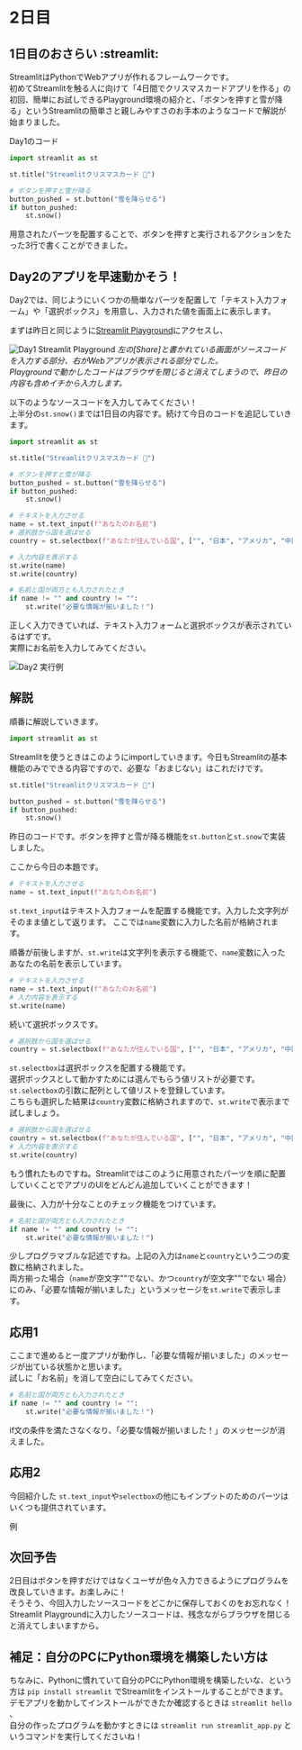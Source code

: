 # 2日目

## 1日目のおさらい :streamlit: 

StreamlitはPythonでWebアプリが作れるフレームワークです。  
初めてStreamlitを触る人に向けて「4日間でクリスマスカードアプリを作る」の初回、簡単にお試しできるPlayground環境の紹介と、「ボタンを押すと雪が降る」というStreamlitの簡単さと親しみやすさのお手本のようなコードで解説が始まりました。  

Day1のコード
```py:work1.py
import streamlit as st

st.title("Streamlitクリスマスカード 🎅")

# ボタンを押すと雪が降る
button_pushed = st.button("雪を降らせる")
if button_pushed:
    st.snow()
```
用意されたパーツを配置することで、ボタンを押すと実行されるアクションをたった3行で書くことができました。

## Day2のアプリを早速動かそう！
Day2では、同じようにいくつかの簡単なパーツを配置して「テキスト入力フォーム」や「選択ボックス」を用意し、入力された値を画面上に表示します。

まずは昨日と同じように[Streamlit Playground](https://streamlit.io/playground?example=blank)にアクセスし、 

![Day1 Streamlit Playground](app/static/day1_streamlit_playground.png "Streamlit Playground")
*左の[Share]と書かれている画面がソースコードを入力する部分、右がWebアプリが表示される部分でした。*  
*Playgroundで動かしたコードはブラウザを閉じると消えてしまうので、昨日の内容も含めイチから入力します。*


以下のようなソースコードを入力してみてください！  
上半分の```st.snow()```までは1日目の内容です。続けて今日のコードを追記していきます。
```py:work2.py
import streamlit as st

st.title("Streamlitクリスマスカード 🎅")

# ボタンを押すと雪が降る
button_pushed = st.button("雪を降らせる")
if button_pushed:
    st.snow()

# テキストを入力させる
name = st.text_input(f"あなたのお名前")
# 選択肢から国を選ばせる
country = st.selectbox(f"あなたが住んでいる国", ["", "日本", "アメリカ", "中国", "オーストラリア"])

# 入力内容を表示する
st.write(name)
st.write(country)

# 名前と国が両方とも入力されたとき
if name != "" and country != "":
    st.write("必要な情報が揃いました！")
```

正しく入力できていれば、テキスト入力フォームと選択ボックスが表示されているはずです。  
実際にお名前を入力してみてください。  

![Day2 実行例](app/static/day2_result.png "パーツを追加してアプリっぽくなってきました")

## 解説

順番に解説していきます。  

```py
import streamlit as st
```

Streamlitを使うときはこのようにimportしていきます。今日もStreamlitの基本機能のみでできる内容ですので、必要な「おまじない」はこれだけです。  

```py
st.title("Streamlitクリスマスカード 🎅")

button_pushed = st.button("雪を降らせる")
if button_pushed:
    st.snow()
```

昨日のコードです。ボタンを押すと雪が降る機能を```st.button```と```st.snow```で実装しました。  
  
ここから今日の本題です。

```py
# テキストを入力させる
name = st.text_input(f"あなたのお名前")
```

```st.text_input```はテキスト入力フォームを配置する機能です。入力した文字列がそのまま値として返ります。
ここでは```name```変数に入力した名前が格納されます。  
  
順番が前後しますが、```st.write```は文字列を表示する機能で、```name```変数に入ったあなたの名前を表示しています。

```py
# テキストを入力させる
name = st.text_input(f"あなたのお名前")
# 入力内容を表示する
st.write(name)
```

続いて選択ボックスです。

```py
# 選択肢から国を選ばせる
country = st.selectbox(f"あなたが住んでいる国", ["", "日本", "アメリカ", "中国", "オーストラリア"])
```

```st.selectbox```は選択ボックスを配置する機能です。  
選択ボックスとして動かすためには選んでもらう値リストが必要です。```st.selectbox```の引数に配列として値リストを登録しています。  
こちらも選択した結果は```country```変数に格納されますので、```st.write```で表示まで試しましょう。

```py
# 選択肢から国を選ばせる
country = st.selectbox(f"あなたが住んでいる国", ["", "日本", "アメリカ", "中国", "オーストラリア"])
# 入力内容を表示する
st.write(country)
```

もう慣れたものですね。Streamlitではこのように用意されたパーツを順に配置していくことでアプリのUIをどんどん追加していくことができます！
  
最後に、入力が十分なことのチェック機能をつけています。

```py
# 名前と国が両方とも入力されたとき
if name != "" and country != "":
    st.write("必要な情報が揃いました！")
```

少しプログラマブルな記述ですね。上記の入力は```name```と```country```という二つの変数に格納されました。  
両方揃った場合（```name```が空文字""でない、かつ```country```が空文字""でない 場合）にのみ、「必要な情報が揃いました」というメッセージを```st.write```で表示します。

## 応用1
ここまで進めると一度アプリが動作し、「必要な情報が揃いました」のメッセージが出ている状態かと思います。  
試しに「お名前」を消して空白にしてみてください。

```py
# 名前と国が両方とも入力されたとき
if name != "" and country != "":
    st.write("必要な情報が揃いました！")
```
if文の条件を満たさなくなり、「必要な情報が揃いました！」のメッセージが消えました。

## 応用2
今回紹介した ```st.text_input```や```selectbox```の他にもインプットのためのパーツはいくつも提供されています。  

例


## 次回予告

2日目はボタンを押すだけではなくユーザが色々入力できるようにプログラムを改良していきます。お楽しみに！  
そうそう、今回入力したソースコードをどこかに保存しておくのをお忘れなく！Streamlit Playgroundに入力したソースコードは、残念ながらブラウザを閉じると消えてしまいますから。  

## 補足：自分のPCにPython環境を構築したい方は

ちなみに、Pythonに慣れていて自分のPCにPython環境を構築したいな、という方は ```pip install streamlit``` でStreamlitをインストールすることができます。  
デモアプリを動かしてインストールができたか確認するときは ```streamlit hello``` 、  
自分の作ったプログラムを動かすときには ```streamlit run streamlit_app.py``` というコマンドを実行してくださいね！  
